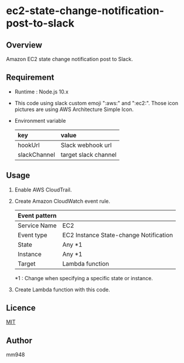 # ec2-state-change-notification-post-to-slack

## Overview

Amazon EC2 state change notification post to Slack.

## Requirement

- Runtime : Node.js 10.x

- This code using slack custom emoji ":aws:" and ":ec2:". Those icon pictures are using AWS Architecture Simple Icon.

- Environment variable

    | key | value |
    |:-----------|:------------|
    | hookUrl | Slack webhook url |
    | slackChannel | target slack channel  |

## Usage

1. Enable AWS CloudTrail.

2. Create Amazon CloudWatch event rule.

    | Event pattern |  |
    |:-----------|:------------|
    | Service Name | EC2 |
    | Event type | EC2 Instance State-change Notification  |
    | State | Any *1 |
    | Instance | Any *1 |
    | Target | Lambda function |

    *1 : Change when specifying a specific state or instance.

3. Create Lambda function with this code.

## Licence

[MIT](https://github.com/mm948/ec2-state-change-notification-post-to-slack/blob/master/LICENSE)

## Author

mm948
